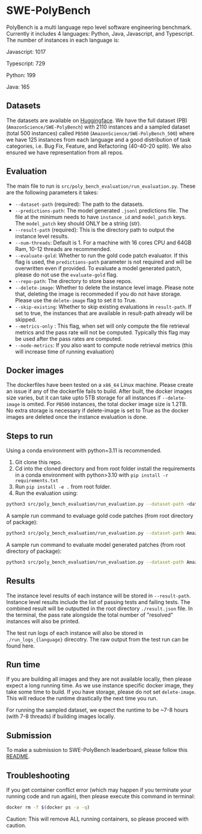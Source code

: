 # SWE-PolyBench

PolyBench is a multi language repo level software engineering benchmark. Currently it includes 4 languages: Python, Java, Javascript, and Typescript. The number of instances in each language is:

Javascript: 1017

Typescript: 729

Python: 199

Java: 165

## Datasets
The datasets are available on [Huggingface](https://huggingface.co/datasets/AmazonScience/SWE-PolyBench). We have the full dataset (PB) (`AmazonScience/SWE-PolyBench`) with 2110 instances and a sampled dataset (total 500 instances) called `PB500` (`AmazonScience/SWE-PolyBench_500`) where we have 125 instances from each language and a good distribution of task categories, i.e. Bug Fix, Feature, and Refactoring (40-40-20 split). We also ensured we have representation from all repos.

## Evaluation
The main file to run is `src/poly_bench_evaluation/run_evaluation.py`. These are the following parameters it takes:
- `--dataset-path` (required): The path to the datasets.
- `--predictions-path`: The model generated `.jsonl` predictions file. The file at the minimum needs to have `instance_id` and `model_patch` keys. The `model_patch` key should ONLY be a string (str).
- `--result-path` (required): This is the directory path to output the instance level results.
- `--num-threads`: Default is 1. For a machine with 16 cores CPU and 64GB Ram, 10-12 threads are recommended.
- `--evaluate-gold`: Whether to run the gold code patch evaluator. If this flag is used, the `predictions-path` parameter is not required and will be overwritten even if provided. To evaluate a model generated patch, please do not use the `evaluate-gold` flag.
- `--repo-path`: The directory to store base repos.
- `--delete-image`: Whether to delete the instance level image. Please note that, deleting the image is recommeded if you do not have storage. Please use the `delete-image` flag to set it to True.
- `--skip-existing`: Whether to skip existing evaluations in `result-path`. If set to true, the instances that are available in result-path already will be skipped.
- `--metrics-only` : This flag, when set will only compute the file retrieval metrics and the pass rate will not be computed. Typically this flag may be used after the pass rates are computed.
- `--node-metrics`: If you also want to compute node retrieval metrics (this will increase time of running evaluation)

## Docker images
The dockerfiles have been tested on a `x86_64` Linux machine. Please create an issue if any of the dockerfile fails to build. After built, the docker images size varies, but it can take upto 5TB storage for all instances if `--delete-image` is omited. For `PB500` instances, the total docker image size is 1.2TB. No extra storage is necessary if delete-image is set to True as the docker images are deleted once the instance evaluation is done.

## Steps to run
Using a conda environment with python=3.11 is recommended.

1. Git clone this repo.
2. Cd into the cloned directory and from root folder install the requirements in a conda environment with python>3.10 with `pip install -r requirements.txt`
3. Run `pip install -e .` from root folder.
4. Run the evaluation using:
```sh
python3 src/poly_bench_evaluation/run_evaluation.py --dataset-path <dataset_path_or_hf_path> --result-path ./eval_logs
```

A sample run command to evaluage gold code patches (from root directory of package):
```sh
python3 src/poly_bench_evaluation/run_evaluation.py --dataset-path AmazonScience/SWE-PolyBench --result-path ./eval_logs/ --num-threads 9 --repo-path ~/repos --delete-image --evaluate-gold
```

A sample run command to evaluate model generated patches (from root directory of package):
```sh
python3 src/poly_bench_evaluation/run_evaluation.py --dataset-path AmazonScience/SWE-PolyBench --result-path ./eval_logs/ --num-threads 9 --repo-path ~/repos --delete-image --predictions-path ./model_generated_predictions.jsonl --skip-existing
```
## Results

The instance level results of each instance will be stored in `--result-path`. Instance level results include the list of passing tests and failing tests. The combined result will be outputted in the root directory `./result.json` file. In the terminal, the pass rate alongside the total number of "resolved" instances will also be printed.

The test run logs of each instance will also be stored in `./run_logs_{language}` direcotry. The raw output from the test run can be found here.

## Run time
If you are building all images and they are not available locally, then please expect a long running time. As we use instance specific docker image, they take some time to build. If you have storage, please do not set `delete-image`. This will reduce the runtime drastically the next time you run.

For running the sampled dataset, we expect the runtime to be ~7-8 hours (with 7-8 threads) if building images locally.

## Submission
To make a submission to SWE-PolyBench leaderboard, please follow this [README](https://github.com/amazon-science/SWE-PolyBench/blob/submission/README.md).

## Troubleshooting
If you get container conflict error (which may happen if you terminate your running code and run again), then please execute this command in terminal:
```sh
docker rm -f $(docker ps -a -q)
```
Caution: This will remove ALL running containers, so please proceed with caution.
